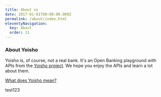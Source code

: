```yaml
---
title: About us
date: 2017-01-01T00:00:00.000Z
permalink: /about/index.html
eleventyNavigation:
  key: About
  order: 11
---
```

### About Yoisho

Yoisho is, of course, not a real bank. It's an Open Banking playground with APIs from the [Yoisho project](https://github.com/u1i/yoisho). We hope you enjoy the APIs and learn a lot about them.

 [What does Yoisho mean?](https://www.japantimes.co.jp/life/2013/03/25/language/yoisho-a-word-to-move-mountains-and-smaller-things/#.W2a6mv4zbMI)

test123